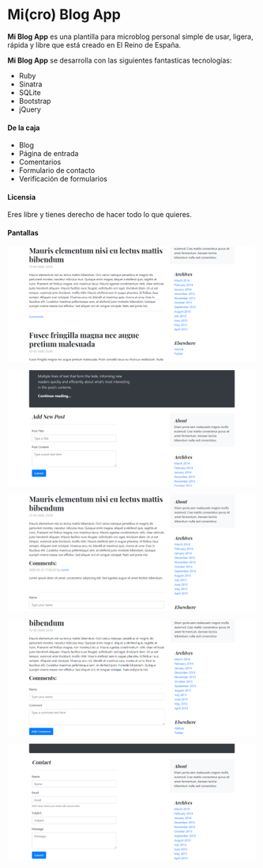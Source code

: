 # Mi(cro) Blog App

**Mi Blog App** es una plantilla para microblog personal simple de usar, ligera, rápida y libre que está creado en El Reino de España.

**Mi Blog App** se desarrolla con las siguientes fantasticas tecnologías:

* Ruby
* Sinatra
* SQLite
* Bootstrap
* jQuery

#### De la caja

* Blog
* Página de entrada
* Comentarios
* Formulario de contacto
* Verificación de formularios

#### Licensia

Eres libre y tienes derecho de hacer todo lo que quieres.

#### Pantallas

![Blog](screenshots/blog.png "Blog")

![Formulario de nueva entrada](screenshots/new_post_form.png "Formulario de nueva entrada")

![Comentarios](screenshots/comments.png "Comentarios")

![Formulario de comentario](screenshots/comments_form.png "Formulario de comentario")

![Formulario de contacto](screenshots/contact_form.png "Formulario de contacto")